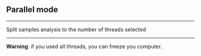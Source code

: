 ## Parallel mode

***

Split samples analysis to the number of threads selected

***
**Warning**: if you used all threads, you can freeze you computer.
